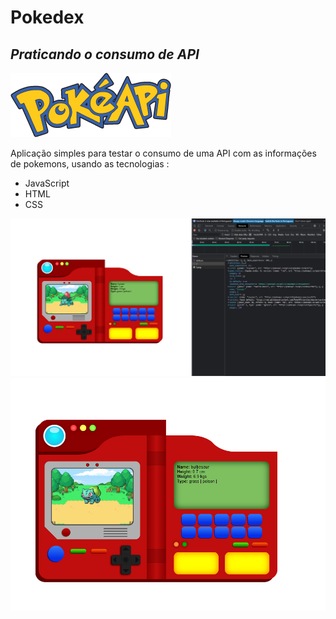 # Pokedex
## _Praticando o consumo de API_

[![Logo pokemom](https://raw.githubusercontent.com/PokeAPI/media/master/logo/pokeapi_256.png)](https://pokeapi.co)

Aplicação simples para testar o consumo de uma API com as informações de pokemons, usando as tecnologias :

- JavaScript
- HTML
- CSS

[![Imagen do pokemom com o dev tools](https://raw.githubusercontent.com/joaovc800/pokedex/main/images/informations.png)]()
[![Imagen do pokemom com o dev tools](https://raw.githubusercontent.com/joaovc800/pokedex/main/images/inicial.png)]()
